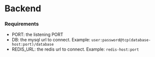 # Backend

### Requirements

- PORT: the listening PORT
- DB: the mysql url to connect. Example: `user:password@tcp(database-host:port)/database`
- REDIS_URL: the redis url to connect. Example: `redis-host:port`